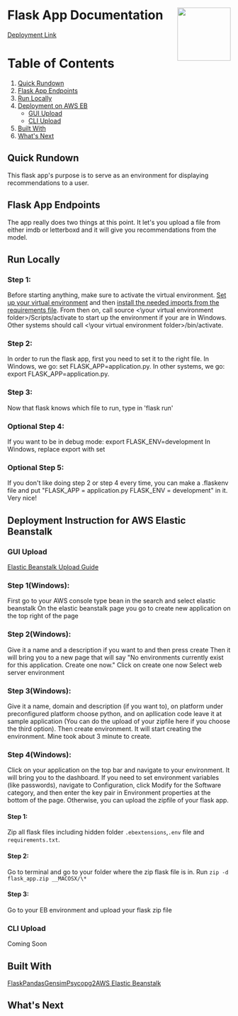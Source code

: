 # Flask App Documentation <img align="right" src="https://www.clipartkey.com/mpngs/m/145-1450071_flask-python-logo-transparent.png" width="120" height="120">
[Deployment Link]()
# Table of Contents
1. [Quick Rundown](#sum)
2. [Flask App Endpoints](#endpoints)
3. [Run Locally](#local)
4. [Deployment on AWS EB](#deployment)
    * [GUI Upload](#gui)
    * [CLI Upload](#cli)
5. [Built With](#dependency)
6. [What's Next](#next)
## Quick Rundown  <a name="sum"></a>
This flask app's purpose is to serve as an environment for displaying recommendations to a user.
## Flask App Endpoints <a name="endpoints"></a>
The app really does two things at this point. It let's you upload a file from either imdb or letterboxd and it will give you recommendations from the model.
## Run Locally <a name="local"></a>
### Step 1:
Before starting anything, make sure to activate the virtual environment. [Set up your virtual environment](https://www.liquidweb.com/kb/how-to-setup-a-python-virtual-environment-on-windows-10/) and then [install the needed imports from the requirements file](https://stackoverflow.com/questions/48787250/set-up-virtualenv-using-a-requirements-txt-generated-by-conda). From then on, call source <\your virtual environment folder>\/Scripts/activate to start up the environment if your are in Windows. Other systems should call <\your virtual environment folder>\/bin/activate.

### Step 2:
In order to run the flask app, first you need to set it to the right file. 
In Windows, we go: set FLASK_APP=application.py.
In other systems, we go: export FLASK_APP=application.py.

### Step 3:
Now that flask knows which file to run, type in 'flask run'

### Optional Step 4:
If you want to be in debug mode: export FLASK_ENV=development
In Windows, replace export with set

### Optional Step 5:
If you don't like doing step 2 or step 4 every time, you can make a .flaskenv file and put "FLASK_APP = application.py
FLASK_ENV = development" in it. Very nice!
## Deployment Instruction for AWS Elastic Beanstalk <a name="deployment"></a>
### GUI Upload <a name="gui"></a>
[Elastic Beanstalk Upload Guide](https://medium.com/analytics-vidhya/deploying-a-flask-app-to-aws-elastic-beanstalk-f320033fda3c)
### Step 1(Windows):
First go to your AWS console
type bean in the search and select elastic beanstalk
On the elastic beanstalk page you go to create new application on the top right of the page
### Step 2(Windows):
Give it a name and a description if you want to and then press create
Then it will bring you to a new page that will say "No environments currently exist for this application. Create one now." Click on create one now
Select web server environment
### Step 3(Windows):
Give it a name, domain and description (if you want to), on platform under preconfigured platform choose python, and on apllication code leave it at sample application (You can do the upload of your zipfile here if you choose the third option). Then create environment.
It will start creating the environment. Mine took about 3 minute to create.
### Step 4(Windows):
Click on your application on the top bar and navigate to your environment. It will bring you to the dashboard. If you need to set environment variables (like passwords), navigate to Configuration, click Modify for the Software category, and then enter the key pair in Environment properties at the bottom of the page. Otherwise, you can upload the zipfile of your flask app. 

#### Step 1:
Zip all flask files including hidden folder `.ebextensions`,`.env` file and `requirements.txt`.
#### Step 2: 
Go to terminal and go to your folder where the zip flask file is in.
Run `zip -d flask_app.zip __MACOSX/\*` 
#### Step 3:
Go to your EB environment and upload your flask zip file
### CLI Upload <a name="cli"></a>
Coming Soon
## Built With <a name="dependency"></a>
[Flask](https://flask.palletsprojects.com/en/1.1.x/)[Pandas](https://pandas.pydata.org/pandas-docs/stable/)[Gensim](https://radimrehurek.com/gensim/auto_examples/index.html)[Psycopg2](https://www.psycopg.org/docs/)[AWS Elastic Beanstalk](https://docs.aws.amazon.com/elastic-beanstalk/index.html)
## What's Next <a name="next"></a>




